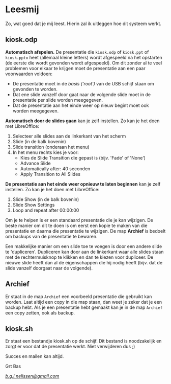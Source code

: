 # Leesmij

Zo, wat goed dat je mij leest. Hierin zal ik uitleggen hoe dit systeem werkt.

## kiosk.odp

**Automatisch afspelen.** De presentatie die `kiosk.odp` of `kiosk.ppt` of `kiosk.pptx` heet (allemaal kleine letters) wordt afgespeeld na het opstarten (de eerste die wordt gevonden wordt afgespeeld). Om dit zonder al te veel problemen voor elkaar te krijgen moet de presentatie aan een paar voorwaarden voldoen:

- De presentatie moet in de *basis ('root')* van de USB schijf staan om gevonden te worden.
- Dat ene slide vanzelf door gaat naar de volgende slide moet in de presentatie per slide worden meegegeven.
- Dat de presentatie aan het einde weer op nieuw begint moet ook worden meegegeven.

**Automatisch door de slides gaan** kan je zelf instellen.
Zo kan je het doen met LibreOffice:

1. Selecteer alle slides aan de linkerkant van het scherm
2. Slide (in de balk bovenin)
3. Slide transition (onderaan het menu)
4. In het menu rechts kies je voor:
    - Kies de Slide Transition die gepast is (bijv. 'Fade' of 'None')
    - Advance Slide
    - Automatically after: 40 seconden
    - Apply Transition to All Slides

**De presentatie aan het einde weer opnieuw te laten beginnen** kan je zelf instellen.
Zo kan je het doen met LibreOffice:

1. Slide Show (in de balk bovenin)
2. Slide Show Settings
3. Loop and repeat after 00:00:00

Om je te helpen is er een standaard presentatie die je kan wijzigen. De beste manier om dit te doen is om eerst een kopie te maken van die presentatie en daarna die presentatie te wijzigen. De map **Archief** is bedoelt om backups van de presentatie te bewaren.

Een makkelijke manier om een slide toe te voegen is door een andere slide te 'dupliceren'. Dupliceren kan door aan de linkerkant waar alle slides staan met de rechtermuisknop te klikken en dan te kiezen voor dupliceer. De nieuwe slide heeft dan al de eigenschappen die hij nodig heeft (bijv. dat de slide vanzelf doorgaat naar de volgende).


## Archief

Er staat in de map `Archief` een voorbeeld presentatie die gebruikt kan worden. Laat altijd een copy in die map staan, dan weet je zeker dat je een backup hebt. Als je een presentatie hebt gemaakt kan je in de map `Archief` een copy zetten, ook als backup.

## kiosk.sh

Er staat een bestandje kiosk.sh op de schijf. Dit bestand is noodzakelijk en zorgt er voor dat de presentatie werkt. Niet verwijderen dus ;)

Succes en mailen kan altijd.

Grt Bas

*b.g.l.nelissen@gmail.com*
